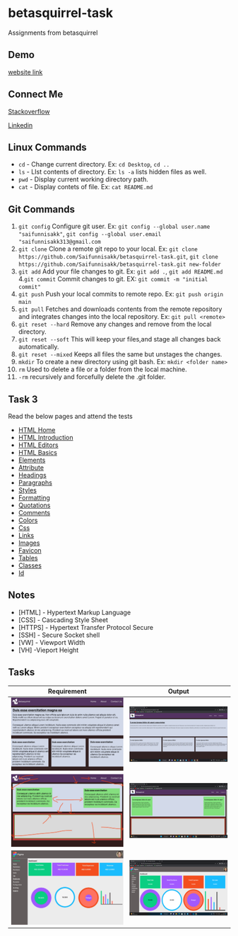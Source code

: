 # betasquirrel-task

Assignments from betasquirrel

## Demo

[website link](https://saifunnisakk.github.io/betasquirrel-task/)

## Connect Me

[Stackoverflow](https://stackoverflow.com/users/21194370/saifunnisa-kk?tab=profile)

[Linkedin](https://www.linkedin.com/in/saifunnisa-k-k-655210261)

## Linux Commands

- `cd` - Change current directory. Ex: `cd Desktop`, `cd ..`
- `ls` - LIst contents of directory. Ex: `ls -a` lists hidden files as well.
- `pwd` - Display current working directory path.
- `cat` - Display contets of file. Ex: `cat README.md`

## Git Commands

1. `git config` Configure git user. Ex: `git config --global user.name "saifunnisakk"`, `git config --global user.email "saifunnisakk313@gmail.com`
2. `git clone` Clone a remote git repo to your local. Ex: `git clone  https://github.com/Saifunnisakk/betasquirrel-task.git`, `git clone https://github.com/Saifunnisakk/betasquirrel-task.git new-folder`
3. `git add` Add your file changes to git. Ex: `git add .`, `git add README.md` 4.`git commit` Commit changes to git. EX: `git commit -m "initial commit"`
4. `git push` Push your local commits to remote repo. Ex: `git push origin main`
5. `git pull` Fetches and downloads contents from the remote repository and integrates changes into the local repository. Ex: `git pull <remote>`
6. `git reset --hard` Remove any changes and remove from the local directory.
7. `git reset --soft` This will keep your files,and stage all changes back automatically.
8. `git reset --mixed` Keeps all files the same but unstages the changes.
9. `mkdir` To create a new directory using git bash. Ex: `mkdir <folder name>`
10. `rm` Used to delete a file or a folder from the local machine.
11. `-rm` recursively and forcefully delete the .git folder.

## Task 3

Read the below pages and attend the tests

- [HTML Home](https://www.w3schools.com/html/default.asp)
- [HTML Introduction](https://www.w3schools.com/html/html_intro.asp)
- [HTML Editors](https://www.w3schools.com/html/html_editors.asp)
- [HTML Basics](https://www.w3schools.com/html/html_basic.asp)
- [Elements](https://www.w3schools.com/html/html_elements.asp)
- [Attribute](https://www.w3schools.com/html/html_attributes.asp)
- [Headings](https://www.w3schools.com/html/html_headings.asp)
- [Paragraphs](https://www.w3schools.com/html/html_paragraphs.asp)
- [Styles](https://www.w3schools.com/html/html_styles.asp)
- [Formatting](https://www.w3schools.com/html/html_formatting.asp)
- [Quotations](https://www.w3schools.com/html/html_quotation_elements.asp)
- [Comments](https://www.w3schools.com/html/html_comments.asp)
- [Colors](https://www.w3schools.com/html/html_colors.asp)
- [Css](https://www.w3schools.com/html/html_css.asp)
- [Links](https://www.w3schools.com/html/html_links.asp)
- [Images](https://www.w3schools.com/html/html_images.asp)
- [Favicon](https://www.w3schools.com/html/html_favicon.asp)
- [Tables](https://www.w3schools.com/html/html_tables.asp)
- [Classes](https://www.w3schools.com/html/html_classes.asp)
- [Id](https://www.w3schools.com/html/html_id.asp)

## Notes

- [HTML] - Hypertext Markup Language
- [CSS] - Cascading Style Sheet
- [HTTPS] - Hypertext Transfer Protocol Secure
- [SSH] - Secure Socket shell
- [VW] - Viewport Width
- [VH] -Vieport Height

## Tasks

| Requirement                        | Output                               |
| ---------------------------------- | ------------------------------------ |
| ![task1](task-1/images/task-1.jpg) | ![output1](screenshots/output-1.png) |
| ![task2](task-2/images/task-2.jpg) | ![output2](screenshots/output-2.png) |
| ![task4](task-4/images/task-4.jpg) | ![output3](screenshots/output-3.png) |
